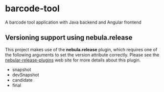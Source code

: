 # barcode-tool

A barcode tool application with Java backend and Angular frontend

## Versioning support using __nebula.release__

This project makes use of the __nebula.release__ plugin, which requires one of the following arguments to set the version attribute correctly. Please see the [nebular-release-plugins](https://github.com/nebula-plugins/nebula-release-plugin) web site for more details about this plugin.

* snapshot
* devSnapshot
* candidate
* final
